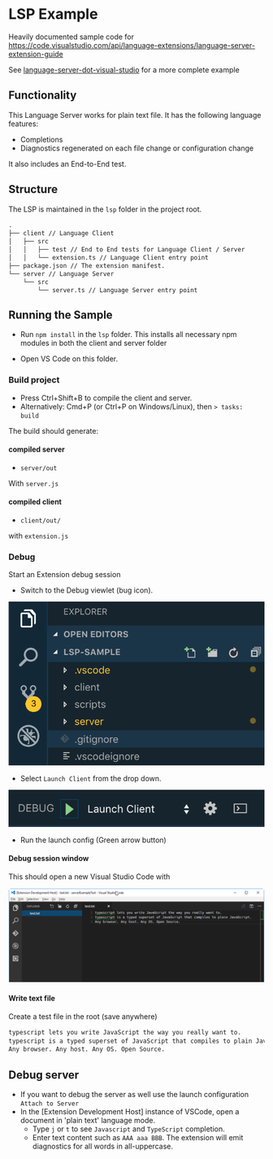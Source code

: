 # LSP Example

Heavily documented sample code for https://code.visualstudio.com/api/language-extensions/language-server-extension-guide

See [language-server-dot-visual-studio](https://tomassetti.me/language-server-dot-visual-studio/) for a more complete example

## Functionality

This Language Server works for plain text file. It has the following language features:

- Completions
- Diagnostics regenerated on each file change or configuration change

It also includes an End-to-End test.

## Structure

The LSP is maintained in the `lsp` folder in the project root.

```
.
├── client // Language Client
│   ├── src
│   │   ├── test // End to End tests for Language Client / Server
│   │   └── extension.ts // Language Client entry point
├── package.json // The extension manifest.
└── server // Language Server
    └── src
        └── server.ts // Language Server entry point
```

## Running the Sample

- Run `npm install` in the `lsp` folder. This installs all necessary npm modules in both the client and server folder

- Open VS Code on this folder.

### Build project

- Press Ctrl+Shift+B to compile the client and server.
- Alternatively: Cmd+P (or Ctrl+P on Windows/Linux), then `> tasks: build`

The build should generate:

#### compiled server

- `server/out`

With `server.js`

#### compiled client

- `client/out/`

with `extension.js`

### Debug

Start an Extension debug session

- Switch to the Debug viewlet (bug icon).

![](./images/viewlets.png)

- Select `Launch Client` from the drop down.

![](./images/debug.png)

- Run the launch config (Green arrow button)

#### Debug session window

This should open a new Visual Studio Code with

![](./images/debug-session-window.png)

#### Write text file

Create a test file in the root (save anywhere)

```txt
typescript lets you write JavaScript the way you really want to.
typescript is a typed superset of JavaScript that compiles to plain JavaScript.
Any browser. Any host. Any OS. Open Source.
```

## Debug server

- If you want to debug the server as well use the launch configuration `Attach to Server`
- In the [Extension Development Host] instance of VSCode, open a document in 'plain text' language mode.
  - Type `j` or `t` to see `Javascript` and `TypeScript` completion.
  - Enter text content such as `AAA aaa BBB`. The extension will emit diagnostics for all words in all-uppercase.
